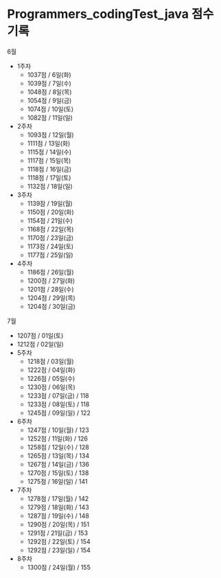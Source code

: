 # Programmers_codingTest_java 점수 기록
6월

- 1주차
  - 1037점 / 6일(화)
  - 1039점 / 7일(수)
  - 1048점 / 8일(목)
  - 1054점 / 9일(금)
  - 1074점 / 10일(토)
  - 1082점 / 11일(일)
- 2주차
  - 1093점 / 12일(월)
  - 1111점 / 13일(화)
  - 1115점 / 14일(수)
  - 1117점 / 15일(목)
  - 1118점 / 16일(금)
  - 1118점 / 17일(토)
  - 1132점 / 18일(일)
- 3주차
  - 1139잠 / 19일(월)
  - 1150점 / 20일(화)
  - 1154점 / 21일(수)
  - 1168점 / 22일(목)
  - 1170점 / 23일(금)
  - 1173점 / 24일(토)
  - 1177점 / 25일(일)
- 4주차
  - 1186점 / 26일(월)
  - 1200점 / 27일(화)
  - 1201점 / 28일(수)
  - 1204점 / 29일(목)
  - 1204점 / 30일(금)

7월

  - 1207점 / 01일(토)
  - 1212점 / 02일(일)
- 5주차
  - 1218점 / 03일(월)
  - 1222점 / 04일(화)
  - 1226점 / 05일(수)
  - 1230점 / 06일(목)
  - 1233점 / 07일(금) / 118
  - 1233점 / 08일(토) / 118 
  - 1245점 / 09일(일) / 122
- 6주차
  - 1247점 / 10일(월) / 123
  - 1252점 / 11일(화) / 126
  - 1258점 / 12일(수) / 128
  - 1265점 / 13일(목) / 134
  - 1267점 / 14일(금) / 136
  - 1270점 / 15일(토) / 138
  - 1275점 / 16일(일) / 141
- 7주차
  - 1278점 / 17일(월) / 142
  - 1279점 / 18일(화) / 143
  - 1287점 / 19일(수) / 148
  - 1290점 / 20일(목) / 151
  - 1291점 / 21일(금) / 153
  - 1292점 / 22일(토) / 154
  - 1292점 / 23일(일) / 154
- 8주차
  - 1300점 / 24일(월) / 155
